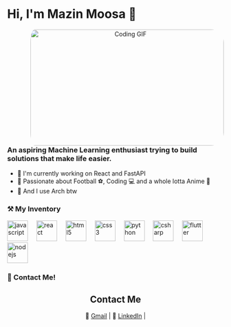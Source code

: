 # Hi, I'm Mazin Moosa 👋

<div align="center">
  <img align="right" src="https://i.pinimg.com/originals/36/51/26/365126a63911723046e0ef2ae1e249ff.gif" alt="Coding GIF" width="450" height="270" style="border-radius: 30px; margin-left: 50px; padding-left: 20px;" />
</div>


### An aspiring Machine Learning enthusiast trying to build solutions that make life easier. 
* 🌱 I'm currently working on React and FastAPI
* 💯 Passionate about ️Football ⚽️, Coding 💻  and a whole lotta Anime 🐼
* 🥷 And I use Arch btw


### ⚒ My Inventory 
<div align="left">
  <img src="https://cdn.jsdelivr.net/gh/devicons/devicon/icons/javascript/javascript-original.svg" height="48" alt="javascript"  />
  <img width="12" />
  <img src="https://cdn.jsdelivr.net/gh/devicons/devicon/icons/react/react-original.svg" height="48" alt="react"  />
  <img width="12" />
  <img src="https://cdn.jsdelivr.net/gh/devicons/devicon/icons/html5/html5-original.svg" height="48" alt="html5"  />
  <img width="12" />
  <img src="https://cdn.jsdelivr.net/gh/devicons/devicon/icons/css3/css3-original.svg" height="48" alt="css3"  />
  <img width="12" />
  <img src="https://cdn.jsdelivr.net/gh/devicons/devicon/icons/python/python-original.svg" height="48" alt="python"  />
  <img width="12" />
  <img src="https://cdn.jsdelivr.net/gh/devicons/devicon/icons/csharp/csharp-original.svg" height="48" alt="csharp"  />
  <img width="12" />
  <img src="https://cdn.jsdelivr.net/gh/devicons/devicon/icons/flutter/flutter-original.svg" height="48" alt="flutter"  />
  <img width="12" />
  <img src="https://cdn.jsdelivr.net/gh/devicons/devicon/icons/nodejs/nodejs-original.svg" height="48" alt="nodejs"  />
</div>


### 📳 Contact Me!
<div align="center">
  <h2>Contact Me</h2>
  <p>
    📩 <a href="mailto:mazinmoosa63@gmail.com">Gmail</a> |
    💼 <a href="https://www.linkedin.com/in/mazin-moosa-57b35827b/" target="_blank">LinkedIn</a> |
  </p>
</div>



<!--
**mason-san/mason-san** is a ✨ _special_ ✨ repository because its `README.md` (this file) appears on your GitHub profile.

Here are some ideas to get you started:

- 🔭 I’m currently working on ...
- 🌱 I’m currently learning ...
- 👯 I’m looking to collaborate on ...
- 🤔 I’m looking for help with ...
- 💬 Ask me about ...
- 📫 How to reach me: ...
- 😄 Pronouns: ...
- ⚡ Fun fact: ...
-->
